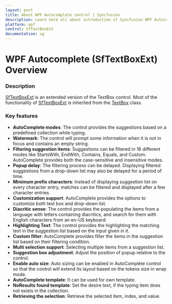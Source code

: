 ```yaml
---
layout: post
title: About WPF Autocomplete control | Syncfusion
description: Learn here all about introduction of Syncfusion WPF Autocomplete (SfTextBoxExt) control, its elements and more details.
platform: wpf
control: SfTextBoxExt
documentation: ug
---
```


# WPF Autocomplete (SfTextBoxExt) Overview

### Description 

[SfTextBoxExt](https://help.syncfusion.com/cr/wpf/Syncfusion.Windows.Controls.Input.SfTextBoxExt.html) is an extended version of the TextBox control. Most of the functionality of [SfTextBoxExt](https://help.syncfusion.com/cr/wpf/Syncfusion.Windows.Controls.Input.SfTextBoxExt.html) is inherited from the [TextBox](https://docs.microsoft.com/en-us/dotnet/api/system.windows.controls.textbox?view=netcore-3.1) class.


### Key features

* **AutoComplete modes**: The control provides the suggestions based on a predefined collection while typing.
* **Watermark**: The control will prompt some information when it is not in focus and contains an empty string.
* **Filtering suggestion items**: Suggestions can be filtered in 18 different modes like StartsWith, EndWith, Contains, Equals, and Custom. AutoComplete provides both the case-sensitive and insensitive modes.
* **Popup delay**: The filtering process can be delayed. Displaying filtered suggestions from a drop-down list may also be delayed for a period of time.
* **Minimum prefix characters**: Instead of displaying suggestion list on every character entry, matches can be filtered and displayed after a few character entries.
* **Customization support**: AutoComplete provides the options to customize both text box and drop-down list.
* **Diacritic sense**: The control provides the populating the items from a language with letters containing diacritics, and search for them with English characters from an en-US keyboard.
* **Highlighting Text**: The control provides the highlighting the matching text in the suggestion list based on the input given in it.
* **Custom filter**: AutoComplete provides filter the items in the suggestion list based on their filtering condition.
* **Multi selection support**: Selecting multiple items from a suggestion list.
* **Suggestion box adjustment**: Adjust the position of popup relative to the control.
* **Enable auto size**: Auto sizing can be enabled in AutoComplete control so that the control will extend its layout based on the tokens size in wrap mode.
* **AutoComplete template**: It can be used for own template.
* **NoResults found template**: Set the desire text, if the typing item does not exists in the collection.
* **Retrieving the selection**: Retrieve the selected item, index, and value. 